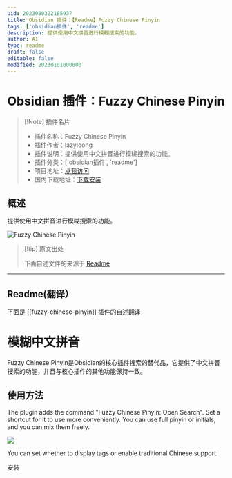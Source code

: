 ```yaml
---
uid: 2023080322185937
title: Obsidian 插件：【Readme】Fuzzy Chinese Pinyin
tags: ['obsidian插件', 'readme']
description: 提供使用中文拼音进行模糊搜索的功能。
author: AI
type: readme
draft: false
editable: false
modified: 20230101000000
---
```


# Obsidian 插件：Fuzzy Chinese Pinyin

> [!Note] 插件名片
> - 插件名称：Fuzzy Chinese Pinyin
> - 插件作者：lazyloong
> - 插件说明：提供使用中文拼音进行模糊搜索的功能。
> - 插件分类：['obsidian插件', 'readme']
> - 项目地址：[点我访问](https://github.com/lazyloong/obsidian-fuzzy-chinese)
> - 国内下载地址：[下载安装](https://pkmer.cn/products/plugin/pluginMarket/?fuzzy-chinese-pinyin)

## 概述

提供使用中文拼音进行模糊搜索的功能。

![Fuzzy Chinese Pinyin](https://cdn.pkmer.cn/covers/fuzzy-chinese-pinyin.jpeg!pkmer)

> [!tip] 原文出处
> 
>下面自述文件的来源于 [Readme](https://ghproxy.net/https://raw.githubusercontent.com/lazyloong/obsidian-fuzzy-chinese/main/README.md)
> 

---

## Readme(翻译）

下面是 [[fuzzy-chinese-pinyin]] 插件的自述翻译


# 模糊中文拼音

Fuzzy Chinese Pinyin是Obsidian的核心插件搜索的替代品，它提供了中文拼音搜索的功能，并且与核心插件的其他功能保持一致。

## 使用方法

The plugin adds the command "Fuzzy Chinese Pinyin: Open Search". Set a shortcut for it to use more conveniently.
You can use full pinyin or initials, and you can mix them freely.

![](README.jpg)

You can set whether to display tags or enable traditional Chinese support.

安装



